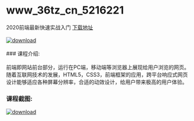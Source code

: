 # www_36tz_cn_5216221
2020前端最新快速实战入门
[下载地址](http://www.36tz.cn/article/5216221 "下载地址")
<br/></br>[![download](http://36tz.cn/muke_img/2020_11_2-57-300x182.png "下载地址")](http://www.36tz.cn/article/5216221 "下载地址")
<br/></br>### 课程介绍:<br/></br>前端即网站前台部分，运行在PC端，移动端等浏览器上展现给用户浏览的网页。随着互联网技术的发展，HTML5，CSS3，前端框架的应用，跨平台响应式网页设计能够适应各种屏幕分辨率，合适的动效设计，给用户带来极高的用户体验。

### 课程截图:
[![download](http://36tz.cn/muke_img/2020_11_1-57.png "下载地址")](http://www.36tz.cn/article/5216221 "下载地址")
